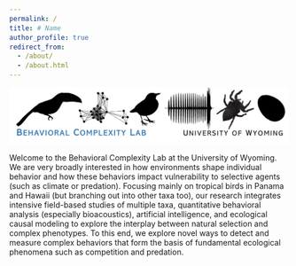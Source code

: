 ```yaml
---
permalink: /
title: # Name
author_profile: true
redirect_from: 
  - /about/
  - /about.html
---
```


![header](assets/logo_BCL_2.jpg)

Welcome to the Behavioral Complexity Lab at the University of Wyoming. We are very broadly interested in how environments shape individual behavior and how these behaviors impact vulnerability to selective agents (such as climate or predation). Focusing mainly on tropical birds in Panama and Hawaii (but branching out into other taxa too), our research integrates intensive field-based studies of multiple taxa, quantitative behavioral analysis (especially bioacoustics), artificial intelligence, and ecological causal modeling to explore the interplay between natural selection and complex phenotypes. To this end, we explore novel ways to detect and measure complex behaviors that form the basis of fundamental ecological phenomena such as competition and predation.

